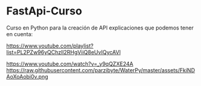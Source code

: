 # FastApi-Curso
Curso en Python para la creación de API
explicaciones que podemos tener en cuenta:

https://www.youtube.com/playlist?list=PL2PZw96yQChzll2RHgViiQ8eUvIQycAVl

https://www.youtube.com/watch?v=_y9qQZXE24A
https://raw.githubusercontent.com/parzibyte/WaterPy/master/assets/FkiNDAoXoAobi0v.png
